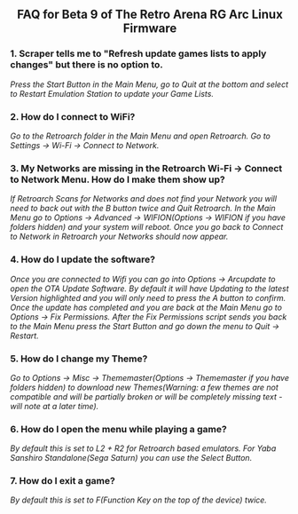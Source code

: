 ## <p align="center">FAQ for Beta 9 of The Retro Arena RG Arc Linux Firmware</p>




### 1. Scraper tells me to "Refresh update games lists to apply changes" but there is no option to.

*Press the Start Button in the Main Menu, go to Quit at the bottom and select to Restart Emulation Station to update your Game Lists.*

### 2. How do I connect to WiFi?

*Go to the Retroarch folder in the Main Menu and open Retroarch. Go to Settings -> Wi-Fi -> Connect to Network.*

### 3. My Networks are missing in the Retroarch Wi-Fi -> Connect to Network Menu. How do I make them show up?

*If Retroarch Scans for Networks and does not find your Network you will need to back out with the B button twice and Quit Retroarch. In the Main Menu go to Options -> Advanced -> WIFION(Options -> WIFION if you have folders hidden) and your system will reboot. Once you go back to Connect to Network in Retroarch your Networks should now appear.*

### 4. How do I update the software?

*Once you are connected to Wifi you can go into Options -> Arcupdate to open the OTA Update Software. By default it will have Updating to the latest Version highlighted and you will only need to press the A button to confirm. Once the update has completed and you are back at the Main Menu go to Options -> Fix Permissions. After the Fix Permissions script sends you back to the Main Menu press the Start Button and go down the menu to Quit -> Restart.*

### 5. How do I change my Theme?

*Go to Options -> Misc -> Thememaster(Options -> Thememaster if you have folders hidden) to download new Themes(Warning: a few themes are not compatible and will be partially broken or will be completely missing text - will note at a later time).*

### 6. How do I open the menu while playing a game?

*By default this is set to L2 + R2 for Retroarch based emulators. For Yaba Sanshiro Standalone(Sega Saturn) you can use the Select Button.*

### 7. How do I exit a game?

*By default this is set to F(Function Key on the top of the device) twice.*
